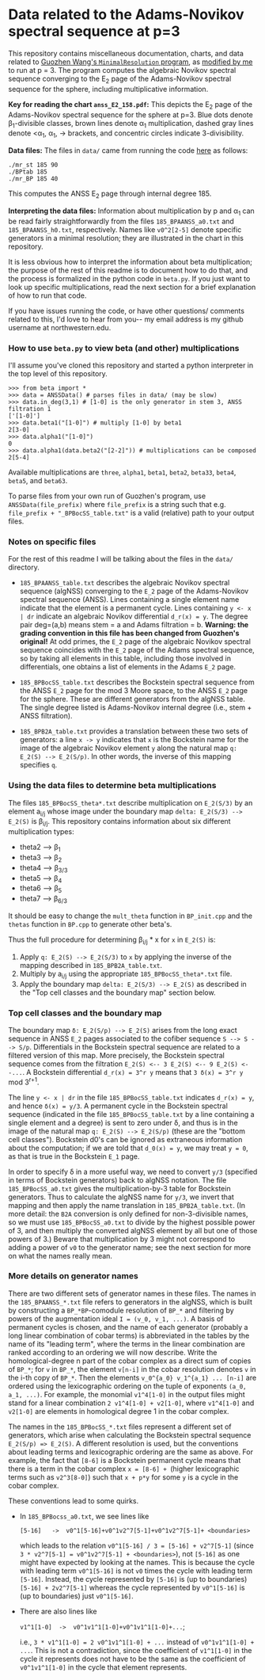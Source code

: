 # Data related to the Adams-Novikov spectral sequence at p=3

This repository contains miscellaneous documentation, charts, and data related
to [Guozhen Wang's `MinimalResolution` program](https://github.com/pouiyter/MinimalResolution),
as [modified by me](https://github.com/ebelmont/MinimalResolution) to run at p = 3.
The program computes the algebraic Novikov spectral sequence converging to the
E<sub>2</sub> page of the Adams-Novikov spectral sequence for the sphere,
including multiplicative information.

<b>Key for reading the chart `anss_E2_158.pdf`:</b> This depicts the E<sub>2</sub> page
of the Adams-Novikov spectral sequence for the sphere at p=3. Blue dots denote
β<sub>1</sub>-divisible classes, brown lines denote α<sub>1</sub> multiplication, dashed
gray lines denote <α<sub>1</sub>, α<sub>1</sub>, -> brackets, and concentric circles
indicate 3-divisibility.

<b>Data files:</b>
The files in `data/` came from running the code
[here](https://github.com/ebelmont/MinimalResolution/tree/e8a54826088465f7206068d14af819323653e8ce) as follows:

```
./mr_st 185 90
./BPtab 185
./mr_BP 185 40
```

This computes the ANSS E<sub>2</sub> page through internal degree 185.

<b>Interpreting the data files:</b>
Information about multiplication by p and α<sub>1</sub> can be read fairly
straightforwardly from the files `185_BPAANSS_a0.txt` and `185_BPAANSS_h0.txt`,
respectively. Names like `v0^2[2-5]` denote specific generators in a minimal
resolution; they are illustrated in the chart in this repository.

It is less obvious how to interpret the information about beta multiplication;
the purpose of the rest of this readme is to document how to do that, and the
process is formalized in the python code in `beta.py`. If you just want to look
up specific multiplications, read the next section for a brief explanation of
how to run that code.

If you have issues running the code, or have other questions/ comments related
to this, I'd love to hear from you-- my email address is my github username
at northwestern.edu.


### How to use `beta.py` to view beta (and other) multiplications
I'll assume you've cloned this repository and started a python interpreter in
the top level of this repository.

```
>>> from beta import *
>>> data = ANSSData() # parses files in data/ (may be slow)
>>> data.in_deg(3,1) # [1-0] is the only generator in stem 3, ANSS filtration 1
['[1-0]']
>>> data.beta1("[1-0]") # multiply [1-0] by beta1
2[3-0]
>>> data.alpha1("[1-0]")
0
>>> data.alpha1(data.beta2("[2-2]")) # multiplications can be composed
2[5-4]
```

Available multiplications are `three`, `alpha1`, `beta1`, `beta2`, `beta33`,
`beta4`, `beta5`, and `beta63`.

To parse files from your own run of Guozhen's program, use
`ANSSData(file_prefix)` where `file_prefix` is a string such that
e.g. `file_prefix + "_BPBocSS_table.txt"` is a
valid (relative) path to your output files.


### Notes on specific files

For the rest of this readme I will be talking about the files in the `data/`
directory.

* `185_BPAANSS_table.txt` describes the algebraic Novikov spectral sequence
  (algNSS) converging to the `E_2` page of the Adams-Novikov spectral sequence
  (ANSS). Lines containing a single element name indicate that the element is a
  permanent cycle. Lines containing `y <- x | dr` indicate an algebraic Novikov
  differential `d_r(x) = y`. The degree pair deg=(a,b) means stem = a and Adams
  filtration = b. **Warning: the grading convention in this file has been changed
  from Guozhen's original!** At odd primes, the `E_2` page of the algebraic Novikov
  spectral sequence coincides with the `E_2` page of the Adams spectral sequence,
  so by taking all elements in this table, including those involved in
  differentials, one obtains a list of elements in the Adams `E_2` page.

* `185_BPBocSS_table.txt` describes the Bockstein spectral sequence from the ANSS
  `E_2` page for the mod 3 Moore space, to the ANSS `E_2` page for the sphere.
  These are different generators from the algNSS table. The single degree
  listed is Adams-Novikov internal degree (i.e., stem + ANSS filtration).

* `185_BPB2A_table.txt` provides a translation between these two sets of
  generators: a line `x -> y` indicates that `x` is the Bockstein name for the
  image of the algebraic Novikov element `y` along the natural map `q: E_2(S)
  --> E_2(S/p)`. In other words, the inverse of this mapping specifies `q`.


### Using the data files to determine beta multiplications

The files `185_BPBocSS_theta*.txt` describe multiplication on `E_2(S/3)` by an
element a<sub>i/j</sub> whose image under the boundary map `delta: E_2(S/3) -->
E_2(S)` is β<sub>i/j</sub>. This repository contains information about six
different multiplication types:

* theta2 --> β<sub>1</sub>
* theta3 --> β<sub>2</sub>
* theta4 --> β<sub>3/3</sub>
* theta5 --> β<sub>4</sub>
* theta6 --> β<sub>5</sub>
* theta7 --> β<sub>6/3</sub>

It should be easy to change the `mult_theta` function in `BP_init.cpp` and the
`thetas` function in `BP.cpp` to generate other beta's.

Thus the full procedure for determining β<sub>i/j</sub> * x for `x` in `E_2(S)`
is:

1. Apply `q: E_2(S) --> E_2(S/3)` to `x` by applying the inverse of the mapping
   described in `185_BPB2A_table.txt`.
2. Multiply by a<sub>i/j</sub> using the appropriate `185_BPBocSS_theta*.txt`
   file.
3. Apply the boundary map `delta: E_2(S/3) --> E_2(S)` as described in the "Top
   cell classes and the boundary map" section below.


### Top cell classes and the boundary map

The boundary map `δ: E_2(S/p) --> E_2(S)` arises from the long exact sequence
in ANSS `E_2` pages associated to the cofiber sequence `S --> S --> S/p`. 
Differentials in the Bockstein spectral sequence are related to a filtered
version of this map. More precisely, the Bockstein spectral sequence comes from
the filtration `E_2(S) <-- 3 E_2(S) <-- 9 E_2(S) <--...`. A Bockstein
differential `d_r(x) = 3^r y` means that `3 δ(x) = 3^r y` mod 3<sup>r+1</sup>.

The line `y <- x | dr` in the file `185_BPBocSS_table.txt` indicates `d_r(x) =
y`, and hence `δ(x) = y/3`. A permanent cycle in the Bockstein spectral
sequence (indicated in the file `185_BPBocSS_table.txt` by a line containing a
single element and a degree) is sent to zero under δ, and thus is in the image
of the natural map `q: E_2(S) --> E_2(S/p)` (these are the "bottom cell classes").
Bockstein d0's can be ignored as extraneous information about the computation;
if we are told that `d_0(x) = y`, we may treat `y = 0`, as that is true in the
Bockstein `E_1` page.

In order to specify δ in a more useful way, we need to convert `y/3` (specified
in terms of Bockstein generators) back to algNSS notation. The file
`185_BPBocSS_a0.txt` gives the multiplication-by-3 table for Bockstein
generators. Thus to calculate the algNSS name for `y/3`, we invert that mapping
and then apply the name translation in `185_BPB2A_table.txt`. (In more detail:
the `B2A` conversion is only defined for non-3-divisible names, so we must use
`185_BPBocSS_a0.txt` to divide by the highest possible power of 3, and then
multiply the converted algNSS element by all but one of those powers of 3.)
Beware that multiplication by 3 might not correspond to adding a power of `v0`
to the generator name; see the next section for more on what the names really
mean.


### More details on generator names

There are two different sets of generator names in these files. The names in
the `185_BPAANSS_*.txt` file refers to generators in the algNSS, which is built
by constructing a `BP_*BP`-comodule resolution of `BP_*` and filtering by powers of
the augmentation ideal `I = (v_0, v_1, ...)`. A basis of permanent cycles is
chosen, and the name of each generator (probably a long linear combination of
cobar terms) is abbreviated in the tables by the name of its "leading term",
where the terms in the linear combination are ranked according to an ordering
we will now describe. Write the homological-degree n part of the cobar complex
as a direct sum of copies of `BP_*`; for `v` in `BP_*`, the element `v[n-i]` in the
cobar resolution denotes `v` in the i-th copy of `BP_*`. Then the elements
`v_0^{a_0} v_1^{a_1} ... [n-i]` are ordered using the lexicographic ordering on
the tuple of exponents `(a_0, a_1, ...)`. For example, the monomial `v1^4[1-0]` in
the output files might stand for a linear combination `2 v1^4[1-0] + v2[1-0]`,
where `v1^4[1-0]` and `v2[1-0]` are elements in homological degree 1 in the cobar
complex.

The names in the `185_BPBocSS_*.txt` files represent a different set of
generators, which arise when calculating the Bockstein spectral sequence
`E_2(S/p) => E_2(S)`. A different resolution is used, but the conventions about
leading terms and lexicographic ordering are the same as above. For example,
the fact that `[8-6]` is a Bockstein permanent cycle means that there is a term
in the cobar complex `x = [8-6] + `(higher lexicographic terms such as `v2^3[8-0]`)
such that `x + p*y` for some `y` is a cycle in the cobar complex.

These conventions lead to some quirks.

* In `185_BPBocss_a0.txt`, we see lines like

  `[5-16]	->	v0^1[5-16]+v0^1v2^7[5-1]+v0^1v2^7[5-1]+ <boundaries>`

  which leads to the relation `v0^1[5-16] / 3 = [5-16] + v2^7[5-1]` (since `3 *
  v2^7[5-1] = v0^1v2^7[5-1] + <boundaries>`), not `[5-16]` as one might have
  expected by looking at the names. This is because the cycle with leading term
  `v0^1[5-16]` is not `v0` times the cycle with leading term `[5-16]`. Instead,
  the cycle represented by `[5-16]` is (up to boundaries) `[5-16] + 2v2^7[5-1]`
  whereas the cycle represented by `v0^1[5-16]` is (up to boundaries) just
  `v0^1[5-16]`.

* There are also lines like

    `v1^1[1-0]	->	v0^1v1^1[1-0]+v0^1v1^1[1-0]+...`;

  i.e., `3 * v1^1[1-0] = 2 v0^1v1^1[1-0] + ...` instead of `v0^1v1^1[1-0] +
  ...`. This is not a contradiction, since the coefficient of `v1^1[1-0]` in
  the cycle it represents does not have to be the same as the coefficient of
  `v0^1v1^1[1-0]` in the cycle that element represents.

